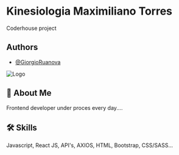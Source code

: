 
# Kinesiologia Maximiliano Torres 

Coderhouse project


## Authors

- [@GiorgioRuanova](https://www.giorgioruanova.com/)


![Logo](https://www.giorgioruanova.com/static/media/DarkPNG.0c0a55e9.png)


## 🚀 About Me
Frontend developer under proces every day....


## 🛠 Skills
Javascript, React JS, API's, AXIOS, HTML, Bootstrap, CSS/SASS...

